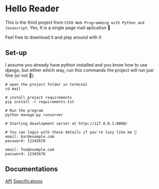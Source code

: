 # Hello Reader

This is the third project from `CS50 Web Programming with Python and Javascript`. Yes, It is a single page mail aplication 🌚

Feel free to download it and play around with it

## Set-up
I assume you already have python installed and you know how to use django, but either which way, run this commands the project will run jusr fine (or not 🐼).

```shell
# open the project folder in terminal
cd mail

# install project requirements
pip install -r requirements.txt

# Run the program
python manage.py runserver

# Starting development server at http://127.0.0.1:8000/

# You can login with these details if you're lazy like me 🤡
email: bar@example.com
password: 12345678

email: foo@example.com
password: 12345678
```

## Documentations
[API](./api.md)
[Specifications](./specifications.md)
